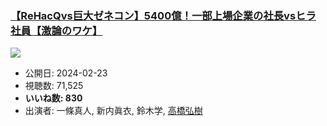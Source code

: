 ### [【ReHacQvs巨大ゼネコン】5400億！一部上場企業の社長vsヒラ社員【激論のワケ】](https://www.youtube.com/watch?v=xQmWgpXJgG0)
[![](https://img.youtube.com/vi/xQmWgpXJgG0/sddefault.jpg)](https://www.youtube.com/watch?v=xQmWgpXJgG0)
-   公開日: 2024-02-23
-   視聴数: 71,525
-   **いいね数: 830**
-   出演者: 一條真人, 新内眞衣, 鈴木学, [高橋弘樹](/rehacq_fan/people/高橋弘樹 "wikilink")
